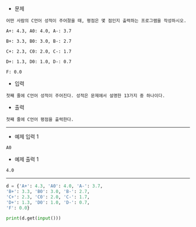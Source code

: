 - 문제

```
어떤 사람의 C언어 성적이 주어졌을 때, 평점은 몇 점인지 출력하는 프로그램을 작성하시오.

A+: 4.3, A0: 4.0, A-: 3.7

B+: 3.3, B0: 3.0, B-: 2.7

C+: 2.3, C0: 2.0, C-: 1.7

D+: 1.3, D0: 1.0, D-: 0.7

F: 0.0
```

- 입력

```
첫째 줄에 C언어 성적이 주어진다. 성적은 문제에서 설명한 13가지 중 하나이다.
```

- 출력

```
첫째 줄에 C언어 평점을 출력한다.
```

---

- 예제 입력 1 

```
A0
```

- 예제 출력 1 

```
4.0
```

---

```py
d = {'A+': 4.3, 'A0': 4.0, 'A-': 3.7,
'B+': 3.3, 'B0': 3.0, 'B-': 2.7,
'C+': 2.3, 'C0': 2.0, 'C-': 1.7,
'D+': 1.3, 'D0': 1.0, 'D-': 0.7,
'F': 0.0}

print(d.get(input()))
```
